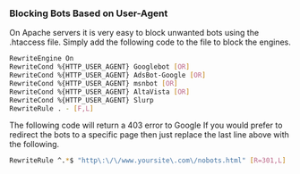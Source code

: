 ### Blocking Bots Based on User-Agent
On Apache servers it is very easy to block unwanted bots using the .htaccess file. Simply add the following code to the file to block the engines.
```Bash
RewriteEngine On
RewriteCond %{HTTP_USER_AGENT} Googlebot [OR]
RewriteCond %{HTTP_USER_AGENT} AdsBot-Google [OR]
RewriteCond %{HTTP_USER_AGENT} msnbot [OR]
RewriteCond %{HTTP_USER_AGENT} AltaVista [OR]
RewriteCond %{HTTP_USER_AGENT} Slurp
RewriteRule . - [F,L]
```
The following code will return a 403 error to Google
If you would prefer to redirect the bots to a specific page then just replace the last line above with the following.
```Bash
RewriteRule ^.*$ "http\:\/\/www.yoursite\.com\/nobots.html" [R=301,L]
```